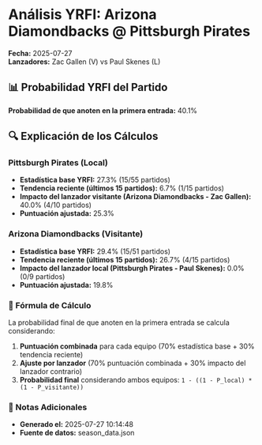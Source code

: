 # Análisis YRFI: Arizona Diamondbacks @ Pittsburgh Pirates

**Fecha:** 2025-07-27  
**Lanzadores:** Zac Gallen (V) vs Paul Skenes (L)

## 📊 Probabilidad YRFI del Partido

**Probabilidad de que anoten en la primera entrada:** 40.1%

## 🔍 Explicación de los Cálculos

### Pittsburgh Pirates (Local)
- **Estadística base YRFI:** 27.3% (15/55 partidos)
- **Tendencia reciente (últimos 15 partidos):** 6.7% (1/15 partidos)
- **Impacto del lanzador visitante (Arizona Diamondbacks - Zac Gallen):** 40.0% (4/10 partidos)
- **Puntuación ajustada:** 25.3%

### Arizona Diamondbacks (Visitante)
- **Estadística base YRFI:** 29.4% (15/51 partidos)
- **Tendencia reciente (últimos 15 partidos):** 26.7% (4/15 partidos)
- **Impacto del lanzador local (Pittsburgh Pirates - Paul Skenes):** 0.0% (0/9 partidos)
- **Puntuación ajustada:** 19.8%

### 📝 Fórmula de Cálculo

La probabilidad final de que anoten en la primera entrada se calcula considerando:
1. **Puntuación combinada** para cada equipo (70% estadística base + 30% tendencia reciente)
2. **Ajuste por lanzador** (70% puntuación combinada + 30% impacto del lanzador contrario)
3. **Probabilidad final** considerando ambos equipos: `1 - ((1 - P_local) * (1 - P_visitante))`

### 📌 Notas Adicionales

- **Generado el:** 2025-07-27 10:14:48
- **Fuente de datos:** season_data.json
